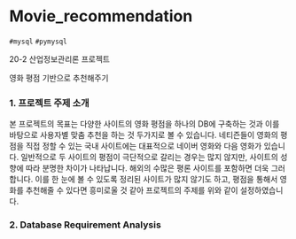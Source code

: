 # Movie_recommendation

`#mysql` `#pymysql`

20-2 산업정보관리론 프로젝트

영화 평점 기반으로 추천해주기 


### 1. 프로젝트 주제 소개

본 프로젝트의 목표는 다양한 사이트의 영화 평점을 하나의 DB에 구축하는 것과 이를 바탕으로 사용자별 맞춤 추천을 하는 것 두가지로 볼 수 있습니다. 
네티즌들이 영화의 평점을 직접 정할 수 있는 국내 사이트에는 대표적으로 네이버 영화와 다음 영화가 있습니다. 일반적으로 두 사이트의 평점이 극단적으로 갈리는 경우는 많지 않지만, 사이트의 성향에 따라 분명한 차이가 나타납니다. 해외의 수많은 평론 사이트를 포함하면 더욱 그러합니다. 이를 한 눈에 볼 수 있도록 정리된 사이트가 많지 않기도 하고, 평점을 통해서 영화를 추천해줄 수 있다면 흥미로울 것 같아 프로젝트의 주제를 위와 같이 설정하였습니다.

### 2. Database Requirement Analysis
